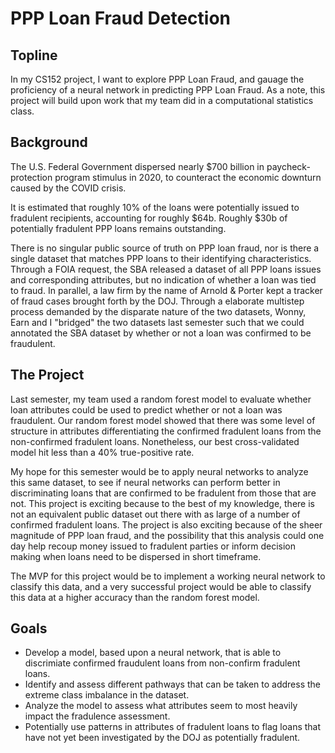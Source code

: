 # PPP Loan Fraud Detection

## Topline

In my CS152 project, I want to explore PPP Loan Fraud, and gauage the proficiency of a neural network in predicting PPP Loan Fraud. As a note, this project will build upon work that my team did in a computational statistics class.

## Background

The U.S. Federal Government dispersed nearly $700 billion in paycheck-protection program stimulus in 2020, to counteract the economic downturn caused by the COVID crisis.

It is estimated that roughly 10% of the loans were potentially issued to fradulent recipients, accounting for roughly $64b. Roughly $30b of potentially fradulent PPP loans remains outstanding. 

There is no singular public source of truth on PPP loan fraud, nor is there a single dataset that matches PPP loans to their identifying characteristics. Through a FOIA request, the SBA released a dataset of all PPP loans issues and corresponding attributes, but no indication of whether a loan was tied to fraud. In parallel, a law firm by the name of Arnold & Porter kept a tracker of fraud cases brought forth by the DOJ. Through a elaborate multistep process demanded by the disparate nature of the two datasets, Wonny, Earn and I "bridged" the two datasets last semester such that we could annotated the SBA dataset by whether or not a loan was confirmed to be fraudulent.

## The Project

Last semester, my team used a random forest model to evaluate whether loan attributes could be used to predict whether or not a loan was fraudulent. Our random forest model showed that there was some level of structure in attributes differentiating the confirmed fradulent loans from the non-confirmed fradulent loans. Nonetheless, our best cross-validated model hit less than a 40% true-positive rate.

My hope for this semester would be to apply neural networks to analyze this same dataset, to see if neural networks can perform better in discriminating loans that are confirmed to be fradulent from those that are not. This project is exciting because to the best of my knowledge, there is not an equivalent public dataset out there with as large of a number of confirmed fradulent loans. The project is also exciting because of the sheer magnitude of PPP loan fraud, and the possibility that this analysis could one day help recoup money issued to fradulent parties or inform decision making when loans need to be dispersed in short timeframe.

The MVP for this project would be to implement a working neural network to classify this data, and a very successful project would be able to classify this data at a higher accuracy than the random forest model.

## Goals

* Develop a model, based upon a neural network, that is able to discrimiate confirmed fraudulent loans from non-confirm fradulent loans.
* Identify and assess different pathways that can be taken to address the extreme class imbalance in the dataset.
* Analyze the model to assess what attributes seem to most heavily impact the fradulence assessment.
* Potentially use patterns in attributes of fradulent loans to flag loans that have not yet been investigated by the DOJ as potentially fradulent.
